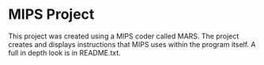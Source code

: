 # MIPS Project

This project was created using a MIPS coder called MARS. The project creates and displays instructions that MIPS uses within the program itself. A full in depth look is in README.txt.  
